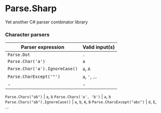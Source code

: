 # Parse.Sharp
Yet another C# parser combinator library

### Character parsers

Parser expression | Valid input(s)
-------------------|-------------
`Parse.Dot` | `.`
`Parse.Char('a')` | `a`
`Parse.Char('a').IgnoreCase()` | `a`, `A`
`Parse.CharExcept('"')` | `a`, `'`, ...
-|-

`Parse.Chars("ab")` | `a`, `b`
`Parse.Chars('a', 'b')` | `a`, `b`
`Parse.Chars("ab").IgnoreCase()` | `a`, `b`, `A`, `B`
`Parse.CharsExcept("abc")` | `d`, `E`, ...
